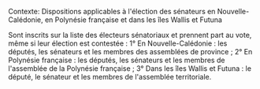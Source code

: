 Contexte: Dispositions applicables à l'élection des sénateurs en Nouvelle-Calédonie, en Polynésie française et dans les îles Wallis et Futuna

Sont inscrits sur la liste des électeurs sénatoriaux et prennent part au vote, même si leur élection est contestée : 1° En Nouvelle-Calédonie : les députés, les sénateurs et les membres des assemblées de province ; 2° En Polynésie française : les députés, les sénateurs et les membres de l'assemblée de la Polynésie française ; 3° Dans les îles Wallis et Futuna : le député, le sénateur et les membres de l'assemblée territoriale.